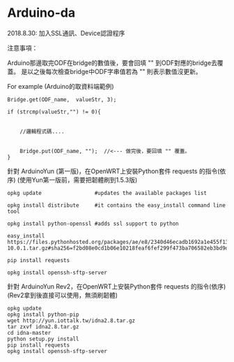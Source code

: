 # Arduino-da

2018.8.30: 加入SSL通訊、Device認證程序

注意事項：

Arduino那邊取完ODF在bridge的數值後，要會回填 "" 到ODF對應的bridge去覆蓋。  是以之後每次檢查bridge中ODF字串值若為 "" 則表示數值沒更新。

For example  (Arduino的取資料端範例)

    Bridge.get(ODF_name,  valueStr, 3);
    
    if (strcmp(valueStr,"") != 0){
     
        
        //邏輯程式碼....


        Bridge.put(ODF_name, "");  //<--- 做完後，要回填 "" 覆蓋。
    }


針對 ArduinoYun (第一版)，在OpenWRT上安裝Python套件 requests 的指令(依序) (使用Yun第一版前，需要把韌體刷到1.5.3版)


    opkg update                 #updates the available packages list

    opkg install distribute     #it contains the easy_install command line tool

    opkg install python-openssl #adds ssl support to python

    easy_install https://files.pythonhosted.org/packages/ae/e8/2340d46ecadb1692a1e455f13f75e596d4eab3d11a57446f08259dee8f02/pip-10.0.1.tar.gz#sha256=f2bd08e0cd1b06e10218feaf6fef299f473ba706582eb3bd9d52203fdbd7ee68

    pip install requests

    opkg install openssh-sftp-server

針對 ArduinoYun Rev2，在OpenWRT上安裝Python套件 requests 的指令(依序) (Rev2拿到後直接可以使用，無須刷韌體)

    opkg update 
    opkg install python-pip 
    wget http://yun.iottalk.tw/idna2.8.tar.gz
    tar zxvf idna2.8.tar.gz
    cd idna-master
    python setup.py install
    pip install requests
    opkg install openssh-sftp-server
